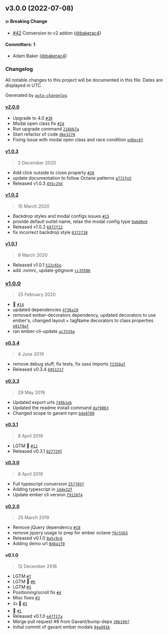 
## v3.0.0 (2022-07-08)

#### :boom: Breaking Change
* [#42](https://github.com/Gavant/gavant-ember-modals/pull/42) Conversion to v2 addon ([@bakerac4](https://github.com/bakerac4))

#### Committers: 1
- Adam Baker ([@bakerac4](https://github.com/bakerac4))

### Changelog

All notable changes to this project will be documented in this file. Dates are displayed in UTC.

Generated by [`auto-changelog`](https://github.com/CookPete/auto-changelog).

#### [v2.0.0](https://github.com/Gavant/gavant-ember-modals/compare/v1.0.3...v2.0.0)

- Upgrade to 4.0 [`#38`](https://github.com/Gavant/gavant-ember-modals/pull/38)
- Modal open class fix [`#24`](https://github.com/Gavant/gavant-ember-modals/pull/24)
- Run upgrade command [`216bb7a`](https://github.com/Gavant/gavant-ember-modals/commit/216bb7a1f33914bcb7c0c777f68be0f6891aec67)
- Start refactor of code [`dbe3270`](https://github.com/Gavant/gavant-ember-modals/commit/dbe327043611fdf19e2377df094f987f383e83dc)
- Fixing issue with modal open class and race condition [`ed0ec6f`](https://github.com/Gavant/gavant-ember-modals/commit/ed0ec6f35ba3e1800a1c5477ef96162ebbf8b7f8)

#### [v1.0.3](https://github.com/Gavant/gavant-ember-modals/compare/v1.0.2...v1.0.3)

> 2 December 2020

- Add click outside to close property [`#20`](https://github.com/Gavant/gavant-ember-modals/pull/20)
- update documentation to follow Octane patterns [`a772fe5`](https://github.com/Gavant/gavant-ember-modals/commit/a772fe5bac94be4b67c241b7321a3679e9698a72)
- Released v1.0.3 [`455c25d`](https://github.com/Gavant/gavant-ember-modals/commit/455c25d8490abd527265be8d05b85db77d0aeb55)

#### [v1.0.2](https://github.com/Gavant/gavant-ember-modals/compare/v1.0.1...v1.0.2)

> 10 March 2020

- Backdrop styles and modal configs issues [`#15`](https://github.com/Gavant/gavant-ember-modals/pull/15)
- provide default outlet name, relax the modal config type [`9a6d0e9`](https://github.com/Gavant/gavant-ember-modals/commit/9a6d0e9e18bf8536ec1d81819758999a2857e4b1)
- Released v1.0.2 [`6872f12`](https://github.com/Gavant/gavant-ember-modals/commit/6872f12147ceacda175441e99487648d00d0bca7)
- fix incorrect backdrop style [`6372728`](https://github.com/Gavant/gavant-ember-modals/commit/6372728ed4c83237704bb3ba1a198763e4ffd3a5)

#### [v1.0.1](https://github.com/Gavant/gavant-ember-modals/compare/v1.0.0...v1.0.1)

> 9 March 2020

- Released v1.0.1 [`522c65e`](https://github.com/Gavant/gavant-ember-modals/commit/522c65e838df44c1a54509421842b397f2aa3f44)
- add .nvmrc, update gitignore [`cc35506`](https://github.com/Gavant/gavant-ember-modals/commit/cc35506f993a66011f9e4976436672f85b0c4305)

### [v1.0.0](https://github.com/Gavant/gavant-ember-modals/compare/v0.3.4...v1.0.0)

> 25 February 2020

- 🚀  [`#14`](https://github.com/Gavant/gavant-ember-modals/pull/14)
- updated dependencies [`4f36a18`](https://github.com/Gavant/gavant-ember-modals/commit/4f36a18a949f724486bcf403b908b9f5ffb347bc)
- removed ember-decorators dependency, updated decorators to use ember's, changed layout + tagName decorators to class properties [`e01f8af`](https://github.com/Gavant/gavant-ember-modals/commit/e01f8af6508eeac8fc0e160c9444d4e44098d433)
- ran ember-cli-update [`ac3319a`](https://github.com/Gavant/gavant-ember-modals/commit/ac3319ae7803ee7de44659bf1ca9635fe248aaed)

#### [v0.3.4](https://github.com/Gavant/gavant-ember-modals/compare/v0.3.3...v0.3.4)

> 4 June 2019

- remove debug stuff, fix tests, fix sass imports [`73358af`](https://github.com/Gavant/gavant-ember-modals/commit/73358af3eb1474d118659e2657d72bf93cf278f0)
- Released v0.3.4 [`695121f`](https://github.com/Gavant/gavant-ember-modals/commit/695121ff90353c431af494be11580b2fe5b96c7f)

#### [v0.3.3](https://github.com/Gavant/gavant-ember-modals/compare/v0.3.1...v0.3.3)

> 29 May 2019

- Updated export urls [`749b1eb`](https://github.com/Gavant/gavant-ember-modals/commit/749b1eb36169cc1a4ef1d9c760381542cfa84cb2)
- Updated the readme install command [`daf9063`](https://github.com/Gavant/gavant-ember-modals/commit/daf9063bfcf967ce419fa49e8e3ce5f879079121)
- Changed scope to gavant npm [`bde0789`](https://github.com/Gavant/gavant-ember-modals/commit/bde07897cdc2fb9d2ce79eb63bd6a1615ddecde0)

#### [v0.3.1](https://github.com/Gavant/gavant-ember-modals/compare/v0.3.0...v0.3.1)

> 8 April 2019

- LGTM 🚀  [`#12`](https://github.com/Gavant/gavant-ember-modals/pull/12)
- Released v0.3.1 [`0277297`](https://github.com/Gavant/gavant-ember-modals/commit/027729755525b577d4c723102c479ea17963530e)

#### [v0.3.0](https://github.com/Gavant/gavant-ember-modals/compare/v0.2.0...v0.3.0)

> 8 April 2019

- Full typescript conversion [`257705f`](https://github.com/Gavant/gavant-ember-modals/commit/257705f5c3dd3f8eac68ae62b495efb4b5db855f)
- Adding typescript in [`1dde32f`](https://github.com/Gavant/gavant-ember-modals/commit/1dde32fc91d32bbc6845ff0052c2b15b4d613acf)
- Update ember cli version [`f9126f4`](https://github.com/Gavant/gavant-ember-modals/commit/f9126f4aabf9c649e690d2d3e1d28e43bb08fed8)

#### [v0.2.0](https://github.com/Gavant/gavant-ember-modals/compare/v0.1.0...v0.2.0)

> 25 March 2019

- Remove jQuery dependency [`#10`](https://github.com/Gavant/gavant-ember-modals/pull/10)
- remove jquery usage to prep for ember octane [`fbc55b5`](https://github.com/Gavant/gavant-ember-modals/commit/fbc55b58598c3a2698355d1e042a3be99ac2ef06)
- Released v0.1.0 [`0a5c9c6`](https://github.com/Gavant/gavant-ember-modals/commit/0a5c9c6967a220082ffb558986c2ac76f71f78ad)
- Adding demo url [`0d8a1f0`](https://github.com/Gavant/gavant-ember-modals/commit/0d8a1f0c08a999c5448eac5172fbe8a6e01dbaba)

#### v0.1.0

> 12 December 2018

- LGTM [`#7`](https://github.com/Gavant/gavant-ember-modals/pull/7)
- LGTM 🚀  [`#6`](https://github.com/Gavant/gavant-ember-modals/pull/6)
- LGTM [`#5`](https://github.com/Gavant/gavant-ember-modals/pull/5)
- Positioning/scroll fix [`#4`](https://github.com/Gavant/gavant-ember-modals/pull/4)
- Misc fixes [`#3`](https://github.com/Gavant/gavant-ember-modals/pull/3)
- 👍 🎉  [`#2`](https://github.com/Gavant/gavant-ember-modals/pull/2)
- 🎉  [`#1`](https://github.com/Gavant/gavant-ember-modals/pull/1)
- Released v0.1.0 [`e47f17a`](https://github.com/Gavant/gavant-ember-modals/commit/e47f17a221387c0ff38777cd431d6569e339c5db)
- Merge pull request #8 from Gavant/bump-deps [`30b196f`](https://github.com/Gavant/gavant-ember-modals/commit/30b196fb6efefca6b9e012704e0b81a9a6dbbf8b)
- Initial commit of gavant ember modals [`94a991b`](https://github.com/Gavant/gavant-ember-modals/commit/94a991bb16899ac64fab97cbd193ebb681ce35aa)
